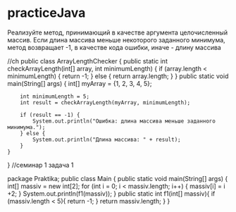 # practiceJava
Реализуйте метод, принимающий в качестве аргумента целочисленный массив. 
Если длина массива меньше некоторого заданного минимума, метод возвращает -1, в качестве кода ошибки, иначе - длину массива

//ch
public class ArrayLengthChecker {
    public static int checkArrayLength(int[] array, int minimumLength) {
        if (array.length < minimumLength) {
            return -1;
        } else {
            return array.length;
        }
    }
    public static void main(String[] args) {
        int[] myArray = {1, 2, 3, 4, 5};

        int minimumLength = 5;
        int result = checkArrayLength(myArray, minimumLength);

        if (result == -1) {
            System.out.println("Ошибка: длина массива меньше заданного минимума.");
        } else {
            System.out.println("Длина массива: " + result);
        }
    }
}
//семинар 1 задача 1 

package Praktika;
public class Main {
    public static void main(String[] args) {
        int[] massiv = new int[2];
        for (int i = 0; i < massiv.length; i++) {
            massiv[i] = i +2;
        }
        System.out.println(f1(massiv));
    }
    public static int f1(int[] massiv){
        if (massiv.length < 5){
            return -1;
        }
        return massiv.length;
    }
}
